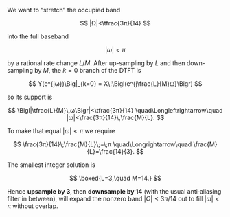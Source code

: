 We want to “stretch” the occupied band

$$
|Ω|<\tfrac{3π}{14}
$$

into the full baseband

$$
|ω|<π
$$

by a rational rate change $L/M$.  After up-sampling by $L$ and then down-sampling by $M$, the $k=0$ branch of the DTFT is

$$
Y(e^{jω})\Big|_{k=0}
= X\!\Bigl(e^{j\frac{L}{M}ω}\Bigr)
$$

so its support is

$$
\Bigl|\tfrac{L}{M}\,ω\Bigr|<\tfrac{3π}{14}
\quad\Longleftrightarrow\quad
|ω|<\frac{3π}{14}\,\frac{M}{L}.
$$

To make that equal $|ω|<π$ we require

$$
\frac{3π}{14}\;\frac{M}{L}\;=\;π
\quad\Longrightarrow\quad
\frac{M}{L}=\frac{14}{3}.
$$

The smallest integer solution is

$$
\boxed{L=3,\quad M=14.}
$$

Hence **upsample by 3**, then **downsample by 14** (with the usual anti‐aliasing filter in between), will expand the nonzero band $|Ω|<3π/14$ out to fill $|ω|<π$ without overlap.
